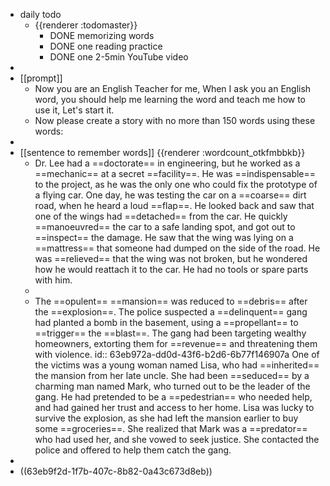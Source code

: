 - daily todo
	- {{renderer :todomaster}}
		- DONE memorizing words
		- DONE one reading practice
		- DONE one 2-5min YouTube video
-
- [[prompt]]
	- Now you are an English Teacher for me, When I ask you an English word, you should help me learning the word and teach me how to use it, Let's start it.
	- Now please create a story with no more than 150 words using these words:
-
- [[sentence to remember words]] {{renderer :wordcount_otkfmbbkb}}
	- Dr. Lee had a ==doctorate== in engineering, but he worked as a ==mechanic== at a secret ==facility==. He was ==indispensable== to the project, as he was the only one who could fix the prototype of a flying car. One day, he was testing the car on a ==coarse== dirt road, when he heard a loud ==flap==. He looked back and saw that one of the wings had ==detached== from the car. He quickly ==manoeuvred== the car to a safe landing spot, and got out to ==inspect== the damage. He saw that the wing was lying on a ==mattress== that someone had dumped on the side of the road. He was ==relieved== that the wing was not broken, but he wondered how he would reattach it to the car. He had no tools or spare parts with him.
	-
	- The ==opulent== ==mansion== was reduced to ==debris== after the ==explosion==. The police suspected a ==delinquent== gang had planted a bomb in the basement, using a ==propellant== to ==trigger== the ==blast==. The gang had been targeting wealthy homeowners, extorting them for ==revenue== and threatening them with violence.
	  id:: 63eb972a-dd0d-43f6-b2d6-6b77f146907a
	  One of the victims was a young woman named Lisa, who had ==inherited== the mansion from her late uncle. She had been ==seduced== by a charming man named Mark, who turned out to be the leader of the gang. He had pretended to be a ==pedestrian== who needed help, and had gained her trust and access to her home.
	  Lisa was lucky to survive the explosion, as she had left the mansion earlier to buy some ==groceries==. She realized that Mark was a ==predator== who had used her, and she vowed to seek justice. She contacted the police and offered to help them catch the gang.
-
- ((63eb9f2d-1f7b-407c-8b82-0a43c673d8eb))